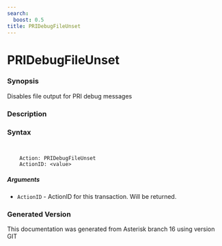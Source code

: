```yaml
---
search:
  boost: 0.5
title: PRIDebugFileUnset
---
```


# PRIDebugFileUnset

### Synopsis

Disables file output for PRI debug messages

### Description

### Syntax


```


    Action: PRIDebugFileUnset
    ActionID: <value>

```
##### Arguments


* `ActionID` - ActionID for this transaction. Will be returned.<br>


### Generated Version

This documentation was generated from Asterisk branch 16 using version GIT 